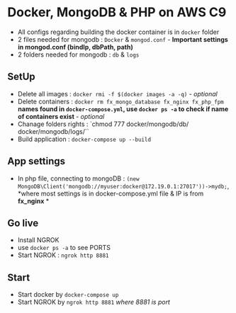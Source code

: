 # Docker, MongoDB & PHP on AWS C9

- All configs regarding building the docker container is in `docker` folder
- 2 files needed for mongodb : `Docker` & `mongod.conf` - **Important settings in mongod.conf (bindIp, dbPath, path)**
- 2 folders needed for mongodb : `db` & `logs`

## SetUp

- Delete all images : `docker rmi -f $(docker images -a -q)` - *optional*
- Delete containers : `docker rm fx_mongo_database fx_nginx fx_php_fpm` **names found in `docker-compose.yml`, use `docker ps -a` to check if name of containers exist** - *optional*
- Chanage folders rights : `chmod 777 docker/mongodb/db/ docker/mongodb/logs/``
- Build application : `docker-compose up --build`
 
## App settings

- In php file, connecting to mongoDB : `(new MongoDB\Client('mongodb://myuser:docker@172.19.0.1:27017'))->mydb;`, *where most settings is in docker-compose.yml file & IP is from **fx_nginx** *

 
## Go live

- Install NGROK
- use `docker ps -a` to see PORTS
- Start NGROK : `ngrok http 8881`

## Start

- Start docker by `docker-compose up`
- Start NGROK by `ngrok http 8881` *where 8881 is port*